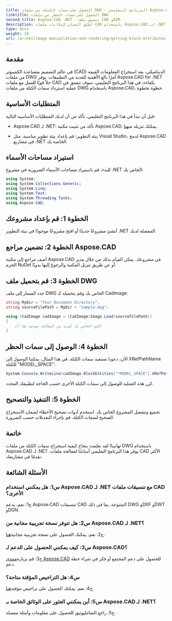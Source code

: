 ```yaml
---
title: الحصول على سمات الكتلة من ملفات DWG - البرنامج التعليمي Aspose.CAD
linktitle: الحصول على سمات الحظر من ملفات DWG
second_title: Aspose.CAD .NET - تنسيق ملف CAD وBIM
description: أطلق العنان لإمكانات ملفات CAD باستخدام Aspose.CAD لـ .NET. استخراج سمات الكتلة دون عناء.
type: docs
weight: 10
url: /ar/net/image-manipulation-and-rendering/getting-block-attributes-from-dwg/
---
```

## مقدمة

في عالم التصميم بمساعدة الكمبيوتر (CAD) الديناميكي، يعد استخراج المعلومات القيمة من ملفات DWG أمرًا بالغ الأهمية للعديد من التطبيقات. يوفر Aspose.CAD for .NET حلاً قويًا للعمل مع ملفات CAD بكفاءة. في هذا البرنامج التعليمي، سوف نتعمق في عملية استرداد سمات الكتلة من ملفات DWG باستخدام Aspose.CAD، خطوة بخطوة.

## المتطلبات الأساسية

قبل أن نبدأ في هذا البرنامج التعليمي، تأكد من أن لديك المتطلبات الأساسية التالية:

-  Aspose.CAD لـ .NET: تأكد من تثبيت مكتبة Aspose.CAD. يمكنك تنزيله من[هنا](https://releases.aspose.com/cad/net/).

- بيئة التطوير: قم بإعداد بيئة تطوير مناسبة، مثل Visual Studio، لدمج Aspose.CAD في مشاريع .NET الخاصة بك.

## استيراد مساحات الأسماء

للبدء، قم باستيراد مساحات الأسماء الضرورية في مشروع .NET الخاص بك:

```csharp
using System;
using System.Collections.Generic;
using System.Linq;
using System.Text;
using System.Threading.Tasks;
using Aspose.CAD;
```

## الخطوة 1: قم بإعداد مشروعك

أنشئ مشروعًا جديدًا أو افتح مشروعًا موجودًا في بيئة التطوير .NET المفضلة لديك.

## الخطوة 2: تضمين مراجع Aspose.CAD

أضف مراجع إلى مكتبة Aspose.CAD في مشروعك. يمكن القيام بذلك من خلال مدير الحزم NuGet أو عن طريق تنزيل المكتبة والرجوع إليها يدويًا.

## الخطوة 3: قم بتحميل ملف DWG

حدد المسار إلى ملف DWG الخاص بك وقم بتحميله كـ CadImage:

```csharp
string MyDir = "Your Document Directory";
string sourceFilePath = MyDir + "sample.dwg";

using (CadImage cadImage = (CadImage)Image.Load(sourceFilePath))
{
    // الكود الخاص بك لمزيد من المعالجة موجود هنا
}
```

## الخطوة 4: الوصول إلى سمات الحظر

الآن، دعونا نستعيد سمات الكتلة. في هذا المثال، يمكننا الوصول إلى XRefPathName للكتلة "MODEL_SPACE":

```csharp
System.Console.WriteLine(cadImage.BlockEntities["*MODEL_SPACE"].XRefPathName);
```

كرر هذه العملية للوصول إلى سمات الكتلة الأخرى حسب الحاجة لتطبيقك المحدد.

## الخطوة 5: التنفيذ والتصحيح

تجميع وتشغيل المشروع الخاص بك. استخدم أدوات تصحيح الأخطاء لضمان الاستخراج الصحيح لسمات الكتلة. قم بإجراء التعديلات حسب الضرورة.

## خاتمة

تهانينا! لقد تعلمت بنجاح كيفية استخراج سمات الكتلة من ملفات DWG باستخدام Aspose.CAD لـ .NET. يوفر هذا البرنامج التعليمي أساسًا لمعالجة ملفات CAD الأكثر تقدمًا في مشاريعك.

## الأسئلة الشائعة

### س1: هل يمكنني استخدام Aspose.CAD لـ .NET مع تنسيقات ملفات CAD الأخرى؟

ج1: نعم، يدعم Aspose.CAD تنسيقات CAD المتنوعة، بما في ذلك DWG وDXF وDWT وDGN.

### س2: هل تتوفر نسخة تجريبية مجانية من Aspose.CAD لـ .NET؟

 ج2: نعم، يمكنك الحصول على نسخة تجريبية مجانية[هنا](https://releases.aspose.com/).

### س3: كيف يمكنني الحصول على الدعم لـ Aspose.CAD؟

 ج3: قم بزيارة[منتدى Aspose.CAD](https://forum.aspose.com/c/cad/19) للحصول على دعم المجتمع أو فكر في شراء خطة دعم.

### س4: هل التراخيص المؤقتة متاحة؟

 ج4: نعم، يمكنك الحصول على تراخيص مؤقتة[هنا](https://purchase.aspose.com/temporary-license/).

### س5: أين يمكنني العثور على الوثائق الخاصة بـ Aspose.CAD لـ .NET؟

 ج5: راجع الشامل[توثيق](https://reference.aspose.com/cad/net/) للحصول على معلومات وأمثلة مفصلة.